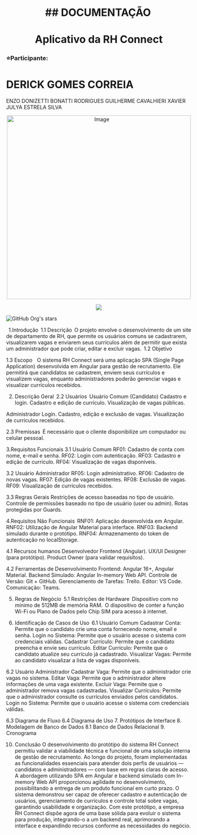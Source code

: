 <h1 align="center"> ## DOCUMENTAÇÃO   </h1>
<h1 align="center"> Aplicativo da RH Connect </h1>

### ⭐Participante:  
<h1>DERICK GOMES CORREIA </h1>
ENZO DONIZETTI BONATTI RODRIGUES 
GUILHERME CAVALHIERI XAVIER 
JULYA ESTRELA SILVA 

<p align="center">
<img width="500" height="500" alt="Image" src="https://github.com/user-attachments/assets/814b894a-d9b2-46cb-be80-b03cc9b63840" />
</p>
<p align="center">
<img loading="lazy" src="http://img.shields.io/static/v1?label=STATUS&message=EM%20DESENVOLVIMENTO&color=GREEN&style=for-the-badge"/>
</p>

![GitHub Org's stars](https://img.shields.io/github/stars/camilafernanda?style=social)

  1.Introdução  
1.1 Descrição  
O projeto envolve o desenvolvimento de um site de departamento de RH, que permite os usuários comuns se cadastrarem, visualizarem vagas e enviarem seus currículos além de permitir que exista um administrador que pode criar, editar e excluir vagas.  
1.2 Objetivo  

1.3 Escopo  
  O sistema RH Connect será uma aplicação SPA (Single Page Application) desenvolvida em Angular para gestão de recrutamento. Ele permitirá que candidatos se cadastrem, enviem seus currículos e visualizem vagas, enquanto administradores poderão gerenciar vagas e visualizar currículos recebidos. 

2. Descrição Geral  
2.2 Usuários  
Usuário Comum (Candidato) 
Cadastro e login. 
Cadastro e edição de currículo. 
Visualização de vagas públicas. 

Administrador 
Login. 
Cadastro, edição e exclusão de vagas. 
Visualização de currículos recebidos. 

2.3 Premissas  
É necessário que o cliente disponibilize um computador ou celular pessoal.  

3.Requisitos Funcionais 
3.1 Usuário Comum 
RF01: Cadastro de conta com nome, e-mail e senha. 
RF02: Login com autenticação. 
RF03: Cadastro e edição de currículo. 
RF04: Visualização de vagas disponíveis. 

3.2 Usuário Administrador 
RF05: Login administrativo. 
RF06: Cadastro de novas vagas. 
RF07: Edição de vagas existentes. 
RF08: Exclusão de vagas. 
RF09: Visualização de currículos recebidos. 

3.3 Regras Gerais 
Restrições de acesso baseadas no tipo de usuário. 
Controle de permissões baseado no tipo de usuário (user ou admin). 
Rotas protegidas por Guards. 

4.Requisitos Não Funcionais  
RNF01: Aplicação desenvolvida em Angular. 
RNF02: Utilização de Angular Material para interface. 
RNF03: Backend simulado durante o protótipo. 
RNF04: Armazenamento do token de autenticação no localStorage. 

4.1 Recursos humanos 
Desenvolvedor Frontend (Angular). 
UX/UI Designer (para protótipo). 
Product Owner (para validar requisitos). 

4.2 Ferramentas de Desenvolvimento 
Frontend: Angular 16+, Angular Material. 
Backend Simulado: Angular In-memory Web API. 
Controle de Versão: Git + GitHub. 
Gerenciamento de Tarefas: Trello. 
Editor: VS Code. 
Comunicação: Teams. 

5. Regras de Negócio  
5.1 Restrições de Hardware  
Dispositivo com no mínimo de 512MB de memória RAM.  
O dispositivo de conter a função Wi-Fi ou Plano de Dados pelo Chip SIM para acesso à internet.  

6. Identificação de Casos de Uso  
6.1 Usuário Comum 
Cadastrar Conta: Permite que o candidato crie uma conta fornecendo nome, email e senha. 
Login no Sistema: Permite que o usuário acesse o sistema com credenciais válidas. 
Cadastrar Currículo: Permite que o candidato preencha e envie seu currículo. 
Editar Currículo: Permite que o candidato atualize seu currículo já cadastrado. 
Visualizar Vagas: Permite ao candidato visualizar a lista de vagas disponíveis. 

6.2 Usuário Administrador 
Cadastrar Vaga: Permite que o administrador crie vagas no sistema. 
Editar Vaga: Permite que o administrador altere informações de uma vaga existente. 
Excluir Vaga: Permite que o administrador remova vagas cadastradas. 
Visualizar Currículos: Permite que o administrador consulte os currículos enviados pelos candidatos. 
Login no Sistema: Permite que o usuário acesse o sistema com credenciais válidas. 

6.3 Diagrama de Fluxo 
6.4 Diagrama de Uso 
7. Protótipos de Interface 
8. Modelagem de Banco de Dados 
8.1 Banco de Dados Relacional 
9. Cronograma 

10. Conclusão 
O desenvolvimento do protótipo do sistema RH Connect permitiu validar a viabilidade técnica e funcional de uma solução interna de gestão de recrutamento. 
 Ao longo do projeto, foram implementadas as funcionalidades essenciais para atender dois perfis de usuários — candidatos e administradores — com base em regras claras de acesso. 
A abordagem utilizando SPA em Angular e backend simulado com In-memory Web API proporcionou agilidade no desenvolvimento, possibilitando a entrega de um produto funcional em curto prazo. 
 O sistema demonstrou ser capaz de oferecer cadastro e autenticação de usuários, gerenciamento de currículos e controle total sobre vagas, garantindo usabilidade e organização. 
Com este protótipo, a empresa RH Connect dispõe agora de uma base sólida para evoluir o sistema para produção, integrando-o a um backend real, aprimorando a interface e expandindo recursos conforme as necessidades do negócio. 


